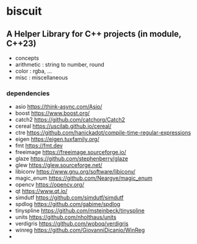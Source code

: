 ﻿# biscuit

## A Helper Library for C++ projects (in module, C++23)
- concepts
- arithmetic : string to number, round
- color : rgba, ...
- misc : miscellaneous

### dependencies
- asio https://think-async.com/Asio/
- boost https://www.boost.org/
- catch2 https://github.com/catchorg/Catch2
- cereal https://uscilab.github.io/cereal/
- ctre https://github.com/hanickadot/compile-time-regular-expressions
- eigen https://eigen.tuxfamily.org/
- fmt https://fmt.dev
- freeimage https://freeimage.sourceforge.io/
- glaze https://github.com/stephenberry/glaze
- glew https://glew.sourceforge.net/
- libiconv https://www.gnu.org/software/libiconv/
- magic_enum https://github.com/Neargye/magic_enum
- opencv https://opencv.org/
- qt https://www.qt.io/
- simdutf https://github.com/simdutf/simdutf
- spdlog https://github.com/gabime/spdlog
- tinyspline https://github.com/msteinbeck/tinyspline
- units https://github.com/nholthaus/units
- verdigris https://github.com/woboq/verdigris
- winreg https://github.com/GiovanniDicanio/WinReg
- 
